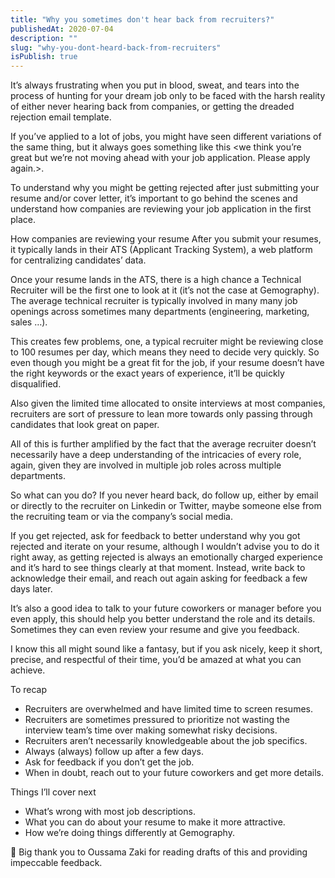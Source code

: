 ```yaml
---
title: "Why you sometimes don't hear back from recruiters?"
publishedAt: 2020-07-04
description: ""
slug: "why-you-dont-heard-back-from-recruiters"
isPublish: true
---
```


It’s always frustrating when you put in blood, sweat, and tears into the process of hunting for your dream job only to be faced with the harsh reality of either never hearing back from companies, or getting the dreaded rejection email template.

If you’ve applied to a lot of jobs, you might have seen different variations of the same thing, but it always goes something like this <we think you’re great but we’re not moving ahead with your job application. Please apply again.>.

To understand why you might be getting rejected after just submitting your resume and/or cover letter, it’s important to go behind the scenes and understand how companies are reviewing your job application in the first place.

How companies are reviewing your resume
After you submit your resumes, it typically lands in their ATS (Applicant Tracking System), a web platform for centralizing candidates’ data.

Once your resume lands in the ATS, there is a high chance a Technical Recruiter will be the first one to look at it (it’s not the case at Gemography). The average technical recruiter is typically involved in many many job openings across sometimes many departments (engineering, marketing, sales …).

This creates few problems, one, a typical recruiter might be reviewing close to 100 resumes per day, which means they need to decide very quickly. So even though you might be a great fit for the job, if your resume doesn’t have the right keywords or the exact years of experience, it’ll be quickly disqualified.

Also given the limited time allocated to onsite interviews at most companies, recruiters are sort of pressure to lean more towards only passing through candidates that look great on paper.

All of this is further amplified by the fact that the average recruiter doesn’t necessarily have a deep understanding of the intricacies of every role, again, given they are involved in multiple job roles across multiple departments.

So what can you do?
If you never heard back, do follow up, either by email or directly to the recruiter on Linkedin or Twitter, maybe someone else from the recruiting team or via the company’s social media.

If you get rejected, ask for feedback to better understand why you got rejected and iterate on your resume, although I wouldn’t advise you to do it right away, as getting rejected is always an emotionally charged experience and it’s hard to see things clearly at that moment. Instead, write back to acknowledge their email, and reach out again asking for feedback a few days later.

It’s also a good idea to talk to your future coworkers or manager before you even apply, this should help you better understand the role and its details. Sometimes they can even review your resume and give you feedback.

I know this all might sound like a fantasy, but if you ask nicely, keep it short, precise, and respectful of their time, you’d be amazed at what you can achieve.

To recap

- Recruiters are overwhelmed and have limited time to screen resumes.
- Recruiters are sometimes pressured to prioritize not wasting the interview team’s time over making somewhat risky decisions.
- Recruiters aren’t necessarily knowledgeable about the job specifics.
- Always (always) follow up after a few days.
- Ask for feedback if you don’t get the job.
- When in doubt, reach out to your future coworkers and get more details.

Things I’ll cover next

- What’s wrong with most job descriptions.
- What you can do about your resume to make it more attractive.
- How we’re doing things differently at Gemography.

🙏 Big thank you to Oussama Zaki for reading drafts of this and providing impeccable feedback.
